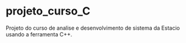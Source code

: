 # projeto_curso_C
Projeto do curso de analise e desenvolvimento de sistema da Estacio usando a ferramenta C++.
